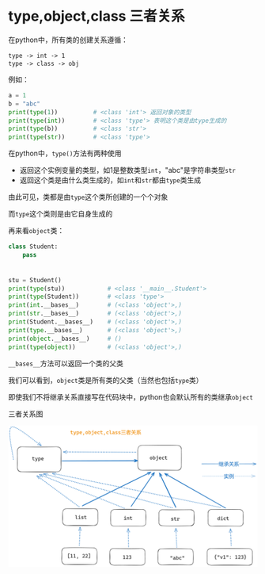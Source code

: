 # type,object,class 三者关系

在python中，所有类的创建关系遵循：

```
type -> int -> 1
type -> class -> obj
```

例如：

```python
a = 1
b = "abc"
print(type(1))          # <class 'int'> 返回对象的类型
print(type(int))        # <class 'type'> 表明这个类是由type生成的
print(type(b))          # <class 'str'>
print(type(str))        # <class 'type'>
```

在python中，`type()`方法有两种使用

- 返回这个实例变量的类型，如1是整数类型`int`，"abc"是字符串类型`str`
- 返回这个类是由什么类生成的，如`int`和`str`都由`type`类生成

由此可见，类都是由`type`这个类所创建的一个个对象

而`type`这个类则是由它自身生成的

再来看`object`类：

```python
class Student:
    pass


stu = Student()
print(type(stu))            # <class '__main__.Student'>
print(type(Student))        # <class 'type'>
print(int.__bases__)        # (<class 'object'>,)
print(str.__bases__)        # (<class 'object'>,)
print(Student.__bases__)    # (<class 'object'>,)
print(type.__bases__)       # (<class 'object'>,)
print(object.__bases__)     # ()
print(type(object))         # (<class 'object'>,)
```

`__bases__`方法可以返回一个类的父类

我们可以看到，`object`类是所有类的父类（当然也包括`type`类）

即使我们不将继承关系直接写在代码块中，python也会默认所有的类继承`object`



三者关系图

![image-20240504102023071](assets\image-20240504102023071.png)